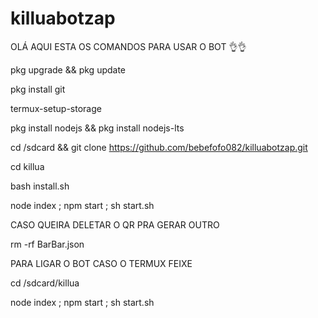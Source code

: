 # killuabotzap
OLÁ AQUI ESTA OS COMANDOS PARA USAR O BOT 👌👌

pkg upgrade && pkg update 

pkg install git 

termux-setup-storage

pkg install nodejs && pkg install nodejs-lts

cd /sdcard && git clone https://github.com/bebefofo082/killuabotzap.git

cd killua

bash install.sh

node index  ; npm start ; sh start.sh

CASO QUEIRA DELETAR O QR PRA GERAR OUTRO 

rm -rf BarBar.json 

PARA LIGAR O BOT CASO O TERMUX FEIXE

cd /sdcard/killua

node index  ; npm start ; sh start.sh
